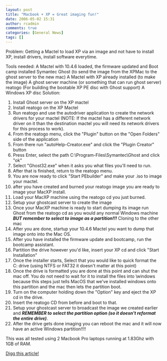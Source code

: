 ```yaml
---
layout: post
title: "Macbook + XP = Great imaging fun!"
date: 2006-05-02 15:31
author: rcadmin
comments: true
categories: [General News]
tags: []
---
```

Problem:
Getting a Mactel to load XP via an image and not have to install XP, install drivers, install software everytime.

Tools needed:
A Mactel with 10.4.6 loaded, the firmware updated and Boot camp installed
Symantec Ghost (to send the image from the XPMac to the ghost server to the new mac)
A Mactel with XP already installed (to make the image)
A ghost server machine (or something that can run ghost server)
reatogo (For building the bootable XP PE disc with Ghost support)
A Windows XP disc
Solution:
1) Install Ghost server on the XP mactel
2) Install reatogo on the XP Mactel
3) Run reatogo and use the autodriver application to create the network drivers for your mactel (NOTE: If the mactel has a different network driver on it than the destination mactel you will need its network drivers for this process to work).
4) From the reatogo menu, click the "Plugin" button on the "Open Folders" side of the application
5) From there run "autoHelp-Creator.exe" and click the "Plugin Creator" button
6) Press Enter, select the path C:\Program-Files\Symantec\Ghost and click "ok"
7) Select "Ghost32.exe" when it asks you what files you'll need to run.
8) After that is finished, return to the reatogo menu.
9) You are now ready to click "Start PEbuilder" and make your .iso to image your mactel.
10) after you have created and burned your reatogo image you are ready to image your MacXP install.
11) Load your MacXP machine using the reatogo cd you just burned.
12) Setup your ghostcast server to create the image
13) Once your MacXP machine is ready to start dumping its image run Ghost from the reatogo cd as you would any normal Windows machine <strong><em>BUT remember to select to image as a partition!!!</em></strong>
Cloning to the other mac
14) After you are done, startup your 10.4.6 Mactel you want to dump that image onto into the Mac OS.
15) After you have installed the firmware update and bootcamp, run the bootcamp assistant.
16) Partition the drive however you'd like, insert your XP cd and click "Start Installation"
17) Once the installer starts, Select that you would like to quick format the C: drive (using NTFS or FAT32 it doesn't matter at this point)
18) Once the drive is formatted you are done at this point and can shut the mac off.  You do not need to wait for it to install the files into \windows because this steps just tells MacOS that we've installed windows onto this partition and the mac then lets the partition boot.
19) Turn on the computer holding down the "Option" key and eject the XP cd in the drive.
20) Insert the reatogo CD from before and boot to that.
21) Setup your ghostcast server to broadcast the image we created earlier and <strong><em>REMEMBER to select the partition option (so it doesn't reformat the entire drive)</em></strong>.
22) After the drive gets done imaging you can reboot the mac and it will now have an active Windows partition!!!!

This was all tested using 2 Macbook Pro laptops running at 1.83Ghz with 1GB of RAM.

<a href="http://digg.com/apple/Imaging_the_Mactels">Digg this article!</a>
